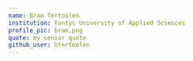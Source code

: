 ```yaml
---
name: Bram Tertoolen
institution: Fontys University of Applied Sciences
profile_pic: bram.png
quote: my senior quote
github_user: btertoolen
---
```

